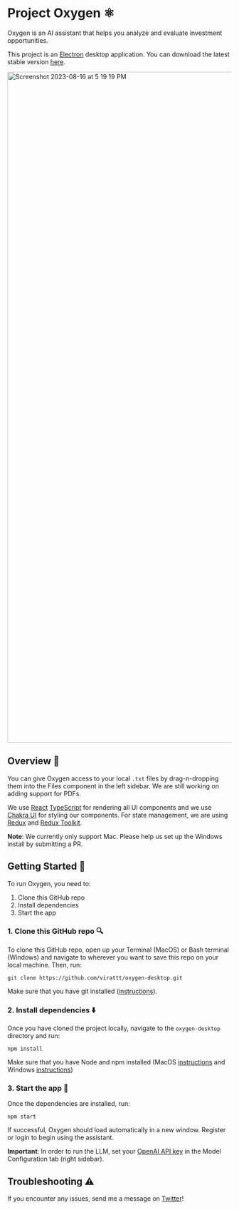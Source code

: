 # Project Oxygen ⚛️
Oxygen is an AI assistant that helps you analyze and evaluate investment opportunities.  

This project is an [Electron](https://www.electronjs.org/) desktop application.  You can download the latest stable version [here](https://github.com/virattt/oxygen-desktop/releases).

<img width="1504" alt="Screenshot 2023-08-16 at 5 19 19 PM" src="https://github.com/virattt/project-oxygen/assets/901795/be499d98-7c70-4fc7-9af5-c996f479537e">

## Overview 👋
You can give Oxygen access to your local `.txt` files by drag-n-dropping them into the Files component in the left sidebar.  We are still working on adding support for PDFs.

We use [React](https://react.dev/) [TypeScript](https://www.typescriptlang.org/docs/handbook/react.html) for rendering all UI components and we use [Chakra UI](https://chakra-ui.com/) for styling our components.  For state management, we are using [Redux](https://redux.js.org/) and [Redux Toolkit](https://redux-toolkit.js.org/).

**Note**: We currently only support Mac.  Please help us set up the Windows install by submitting a PR.
## Getting Started 🏁
To run Oxygen, you need to:

1. Clone this GitHub repo
2. Install dependencies
3. Start the app

### 1. Clone this GitHub repo 🔍
To clone this GitHub repo, open up your Terminal (MacOS) or Bash terminal (Windows) and navigate to wherever you want to save this repo on your local machine.  Then, run: 

```
git clone https://github.com/virattt/oxygen-desktop.git
```

Make sure that you have git installed ([instructions](https://github.com/git-guides/install-git)).

### 2. Install dependencies ⬇️
Once you have cloned the project locally, navigate to the `oxygen-desktop` directory and run:

```
npm install
```

Make sure that you have Node and npm installed (MacOS [instructions](https://nodejs.org/en/download/package-manager#macos) and Windows [instructions](https://nodejs.org/en/download/package-manager#windows-1))

### 3. Start the app 🚀
Once the dependencies are installed, run:
```
npm start
```

If successful, Oxygen should load automatically in a new window.  Register or login to begin using the assistant.

**Important**: In order to run the LLM, set your [OpenAI API key](https://platform.openai.com/account/api-keys) in the Model Configuration tab (right sidebar).

## Troubleshooting ⚠️
If you encounter any issues, send me a message on [Twitter](https://twitter.com/virattt)!
